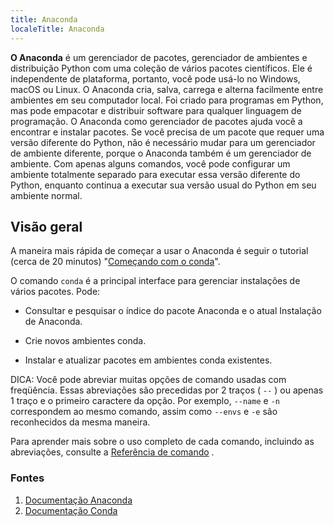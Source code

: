 ```yaml
---
title: Anaconda
localeTitle: Anaconda
---
```

**O Anaconda** é um gerenciador de pacotes, gerenciador de ambientes e distribuição Python com uma coleção de vários pacotes científicos. Ele é independente de plataforma, portanto, você pode usá-lo no Windows, macOS ou Linux. O Anaconda cria, salva, carrega e alterna facilmente entre ambientes em seu computador local. Foi criado para programas em Python, mas pode empacotar e distribuir software para qualquer linguagem de programação. O Anaconda como gerenciador de pacotes ajuda você a encontrar e instalar pacotes. Se você precisa de um pacote que requer uma versão diferente do Python, não é necessário mudar para um gerenciador de ambiente diferente, porque o Anaconda também é um gerenciador de ambiente. Com apenas alguns comandos, você pode configurar um ambiente totalmente separado para executar essa versão diferente do Python, enquanto continua a executar sua versão usual do Python em seu ambiente normal.

## Visão geral

A maneira mais rápida de começar a usar o Anaconda é seguir o tutorial (cerca de 20 minutos) "[Começando com o conda](https://conda.io/docs/user-guide/getting-started.html)".

O comando `conda` é a principal interface para gerenciar instalações de vários pacotes. Pode:

*   Consultar e pesquisar o índice do pacote Anaconda e o atual Instalação de Anaconda.
    
*   Crie novos ambientes conda.
    
*   Instalar e atualizar pacotes em ambientes conda existentes.
    

DICA: Você pode abreviar muitas opções de comando usadas com freqüência. Essas abreviações são precedidas por 2 traços ( `--` ) ou apenas 1 traço e o primeiro caractere da opção. Por exemplo, `--name` e `-n` correspondem ao mesmo comando, assim como `--envs` e `-e` são reconhecidos da mesma maneira.

Para aprender mais sobre o uso completo de cada comando, incluindo as abreviações, consulte a [Referência de comando](https://conda.io/docs/commands.html) .

### Fontes

1.  [Documentação Anaconda](https://docs.anaconda.com/)
2.  [Documentação Conda](https://conda.io/docs/)
